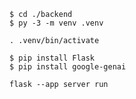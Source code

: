 ```
$ cd ./backend
$ py -3 -m venv .venv

. .venv/bin/activate
```

```
$ pip install Flask
$ pip install google-genai

```

```
flask --app server run
```